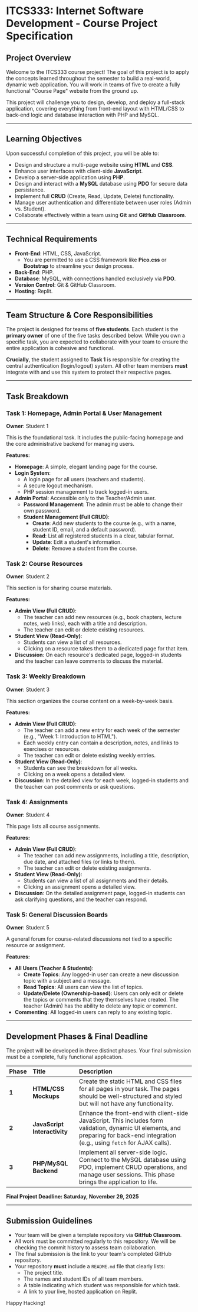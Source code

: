 # ITCS333: Internet Software Development - Course Project Specification

## Project Overview

Welcome to the ITCS333 course project! The goal of this project is to apply the concepts learned throughout the semester to build a real-world, dynamic web application. You will work in teams of five to create a fully functional "Course Page" website from the ground up.

This project will challenge you to design, develop, and deploy a full-stack application, covering everything from front-end layout with HTML/CSS to back-end logic and database interaction with PHP and MySQL.

---

## Learning Objectives

Upon successful completion of this project, you will be able to:
* Design and structure a multi-page website using **HTML** and **CSS**.
* Enhance user interfaces with client-side **JavaScript**.
* Develop a server-side application using **PHP**.
* Design and interact with a **MySQL** database using **PDO** for secure data persistence.
* Implement full **CRUD** (Create, Read, Update, Delete) functionality.
* Manage user authentication and differentiate between user roles (Admin vs. Student).
* Collaborate effectively within a team using **Git** and **GitHub Classroom**.

---

## Technical Requirements

* **Front-End**: HTML, CSS, JavaScript.
    * You are permitted to use a CSS framework like **Pico.css** or **Bootstrap** to streamline your design process.
* **Back-End**: PHP.
* **Database**: MySQL, with connections handled exclusively via **PDO**.
* **Version Control**: Git & GitHub Classroom.
* **Hosting**: Replit.

---

## Team Structure & Core Responsibilities

The project is designed for teams of **five students**. Each student is the **primary owner** of one of the five tasks described below. While you own a specific task, you are expected to collaborate with your team to ensure the entire application is cohesive and functional.

**Crucially**, the student assigned to **Task 1** is responsible for creating the central authentication (login/logout) system. All other team members **must** integrate with and use this system to protect their respective pages.

---

## Task Breakdown

### Task 1: Homepage, Admin Portal & User Management
**Owner**: Student 1

This is the foundational task. It includes the public-facing homepage and the core administrative backend for managing users.

**Features:**
* **Homepage**: A simple, elegant landing page for the course.
* **Login System**:
    * A login page for all users (teachers and students).
    * A secure logout mechanism.
    * PHP session management to track logged-in users.
* **Admin Portal**: Accessible only to the Teacher/Admin user.
    * **Password Management**: The admin must be able to change their own password.
    * **Student Management (Full CRUD)**:
        * **Create**: Add new students to the course (e.g., with a name, student ID, email, and a default password).
        * **Read**: List all registered students in a clear, tabular format.
        * **Update**: Edit a student's information.
        * **Delete**: Remove a student from the course.

### Task 2: Course Resources
**Owner**: Student 2

This section is for sharing course materials.

**Features:**
* **Admin View (Full CRUD)**:
    * The teacher can add new resources (e.g., book chapters, lecture notes, web links), each with a title and description.
    * The teacher can edit or delete existing resources.
* **Student View (Read-Only)**:
    * Students can view a list of all resources.
    * Clicking on a resource takes them to a dedicated page for that item.
* **Discussion**: On each resource's dedicated page, logged-in students and the teacher can leave comments to discuss the material.

### Task 3: Weekly Breakdown
**Owner**: Student 3

This section organizes the course content on a week-by-week basis.

**Features:**
* **Admin View (Full CRUD)**:
    * The teacher can add a new entry for each week of the semester (e.g., "Week 1: Introduction to HTML").
    * Each weekly entry can contain a description, notes, and links to exercises or resources.
    * The teacher can edit or delete existing weekly entries.
* **Student View (Read-Only)**:
    * Students can see the breakdown for all weeks.
    * Clicking on a week opens a detailed view.
* **Discussion**: In the detailed view for each week, logged-in students and the teacher can post comments or ask questions.

### Task 4: Assignments
**Owner**: Student 4

This page lists all course assignments.

**Features:**
* **Admin View (Full CRUD)**:
    * The teacher can add new assignments, including a title, description, due date, and attached files (or links to them).
    * The teacher can edit or delete existing assignments.
* **Student View (Read-Only)**:
    * Students can view a list of all assignments and their details.
    * Clicking an assignment opens a detailed view.
* **Discussion**: On the detailed assignment page, logged-in students can ask clarifying questions, and the teacher can respond.

### Task 5: General Discussion Boards
**Owner**: Student 5

A general forum for course-related discussions not tied to a specific resource or assignment.

**Features:**
* **All Users (Teacher & Students)**:
    * **Create Topics**: Any logged-in user can create a new discussion topic with a subject and a message.
    * **Read Topics**: All users can view the list of topics.
    * **Update/Delete (Ownership-based)**: Users can only edit or delete the topics or comments that they themselves have created. The teacher (Admin) has the ability to delete any topic or comment.
* **Commenting**: All logged-in users can reply to any existing topic.

---

## Development Phases & Final Deadline

The project will be developed in three distinct phases. Your final submission must be a complete, fully functional application.

| Phase | Title | Description |
| :---- | :---- | :---------- |
| **1** | **HTML/CSS Mockups** | Create the static HTML and CSS files for all pages in your task. The pages should be well-structured and styled but will not have any functionality. |
| **2** | **JavaScript Interactivity** | Enhance the front-end with client-side JavaScript. This includes form validation, dynamic UI elements, and preparing for back-end integration (e.g., using `fetch` for AJAX calls). |
| **3** | **PHP/MySQL Backend** | Implement all server-side logic. Connect to the MySQL database using PDO, implement CRUD operations, and manage user sessions. This phase brings the application to life. |

**Final Project Deadline: Saturday, November 29, 2025**

---

## Submission Guidelines

* Your team will be given a template repository via **GitHub Classroom**.
* All work must be committed regularly to this repository. We will be checking the commit history to assess team collaboration.
* The final submission is the link to your team's completed GitHub repository.
* Your repository **must** include a `README.md` file that clearly lists:
    * The project title.
    * The names and student IDs of all team members.
    * A table indicating which student was responsible for which task.
    * A link to your live, hosted application on Replit.

Happy Hacking!
